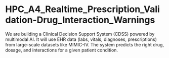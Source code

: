 # HPC_A4_Realtime_Prescription_Validation-Drug_Interaction_Warnings
We are building a Clinical Decision Support System (CDSS) powered by multimodal AI.  It will use EHR data (labs, vitals, diagnoses, prescriptions) from large-scale datasets like MIMIC-IV.  The system predicts the right drug, dosage, and interactions for a given patient condition.
